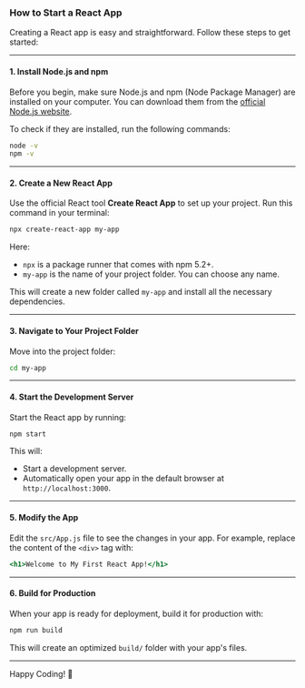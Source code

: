 

### How to Start a React App

Creating a React app is easy and straightforward. Follow these steps to get started:

---

#### 1. Install Node.js and npm

Before you begin, make sure Node.js and npm (Node Package Manager) are installed on your computer. You can download them from the [official Node.js website](https://nodejs.org).

To check if they are installed, run the following commands:

```bash
node -v
npm -v
```

---

#### 2. Create a New React App

Use the official React tool **Create React App** to set up your project. Run this command in your terminal:

```bash
npx create-react-app my-app
```

Here:
- `npx` is a package runner that comes with npm 5.2+.
- `my-app` is the name of your project folder. You can choose any name.

This will create a new folder called `my-app` and install all the necessary dependencies.

---

#### 3. Navigate to Your Project Folder

Move into the project folder:

```bash
cd my-app
```

---

#### 4. Start the Development Server

Start the React app by running:

```bash
npm start
```

This will:
- Start a development server.
- Automatically open your app in the default browser at `http://localhost:3000`.

---

#### 5. Modify the App

Edit the `src/App.js` file to see the changes in your app. For example, replace the content of the `<div>` tag with:

```jsx
<h1>Welcome to My First React App!</h1>
```

---

#### 6. Build for Production

When your app is ready for deployment, build it for production with:

```bash
npm run build
```

This will create an optimized `build/` folder with your app's files.

---

Happy Coding! 🚀
